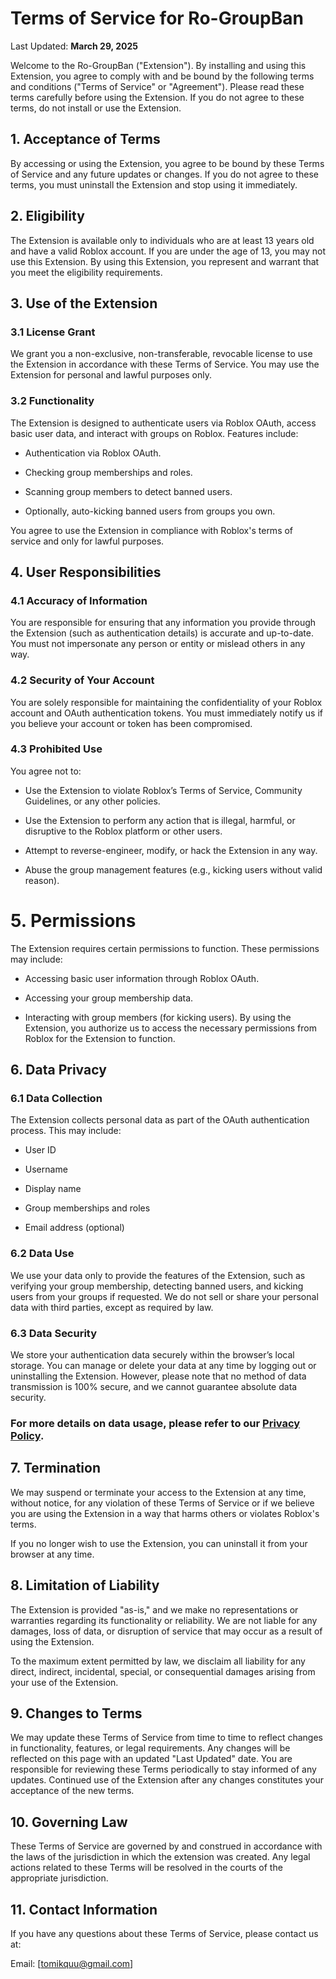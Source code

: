 # Terms of Service for Ro-GroupBan
Last Updated: **March 29, 2025**

Welcome to the Ro-GroupBan ("Extension"). By installing and using this Extension, you agree to comply with and be bound by the following terms and conditions ("Terms of Service" or "Agreement"). Please read these terms carefully before using the Extension. If you do not agree to these terms, do not install or use the Extension.

## 1. Acceptance of Terms
By accessing or using the Extension, you agree to be bound by these Terms of Service and any future updates or changes. If you do not agree to these terms, you must uninstall the Extension and stop using it immediately.

## 2. Eligibility
The Extension is available only to individuals who are at least 13 years old and have a valid Roblox account. If you are under the age of 13, you may not use this Extension. By using this Extension, you represent and warrant that you meet the eligibility requirements.

## 3. Use of the Extension
### 3.1 License Grant
We grant you a non-exclusive, non-transferable, revocable license to use the Extension in accordance with these Terms of Service. You may use the Extension for personal and lawful purposes only.

### 3.2 Functionality
The Extension is designed to authenticate users via Roblox OAuth, access basic user data, and interact with groups on Roblox. Features include:

- Authentication via Roblox OAuth.

- Checking group memberships and roles.

- Scanning group members to detect banned users.

- Optionally, auto-kicking banned users from groups you own.

You agree to use the Extension in compliance with Roblox's terms of service and only for lawful purposes.

## 4. User Responsibilities
### 4.1 Accuracy of Information
You are responsible for ensuring that any information you provide through the Extension (such as authentication details) is accurate and up-to-date. You must not impersonate any person or entity or mislead others in any way.

### 4.2 Security of Your Account
You are solely responsible for maintaining the confidentiality of your Roblox account and OAuth authentication tokens. You must immediately notify us if you believe your account or token has been compromised.

### 4.3 Prohibited Use
You agree not to:

- Use the Extension to violate Roblox’s Terms of Service, Community Guidelines, or any other policies.

- Use the Extension to perform any action that is illegal, harmful, or disruptive to the Roblox platform or other users.

- Attempt to reverse-engineer, modify, or hack the Extension in any way.

- Abuse the group management features (e.g., kicking users without valid reason).

# 5. Permissions
The Extension requires certain permissions to function. These permissions may include:

- Accessing basic user information through Roblox OAuth.

- Accessing your group membership data.

- Interacting with group members (for kicking users). By using the Extension, you authorize us to access the necessary permissions from Roblox for the Extension to function.

## 6. Data Privacy
### 6.1 Data Collection
The Extension collects personal data as part of the OAuth authentication process. This may include:

- User ID

- Username

- Display name

- Group memberships and roles

- Email address (optional)

### 6.2 Data Use
We use your data only to provide the features of the Extension, such as verifying your group membership, detecting banned users, and kicking users from your groups if requested. We do not sell or share your personal data with third parties, except as required by law.

### 6.3 Data Security
We store your authentication data securely within the browser’s local storage. You can manage or delete your data at any time by logging out or uninstalling the Extension. However, please note that no method of data transmission is 100% secure, and we cannot guarantee absolute data security.

### For more details on data usage, please refer to our [Privacy Policy](https://github.com/tomanyy/Roblox-Gooner-Ban/blob/main/Ban%20Gooners%20from%20your%20Roblox%20Group/Privacy_Policy.md).

## 7. Termination
We may suspend or terminate your access to the Extension at any time, without notice, for any violation of these Terms of Service or if we believe you are using the Extension in a way that harms others or violates Roblox's terms.

If you no longer wish to use the Extension, you can uninstall it from your browser at any time.

## 8. Limitation of Liability
The Extension is provided "as-is," and we make no representations or warranties regarding its functionality or reliability. We are not liable for any damages, loss of data, or disruption of service that may occur as a result of using the Extension.

To the maximum extent permitted by law, we disclaim all liability for any direct, indirect, incidental, special, or consequential damages arising from your use of the Extension.

## 9. Changes to Terms
We may update these Terms of Service from time to time to reflect changes in functionality, features, or legal requirements. Any changes will be reflected on this page with an updated "Last Updated" date. You are responsible for reviewing these Terms periodically to stay informed of any updates. Continued use of the Extension after any changes constitutes your acceptance of the new terms.

## 10. Governing Law
These Terms of Service are governed by and construed in accordance with the laws of the jurisdiction in which the extension was created. Any legal actions related to these Terms will be resolved in the courts of the appropriate jurisdiction.

## 11. Contact Information
If you have any questions about these Terms of Service, please contact us at:

Email: [tomikquu@gmail.com]
